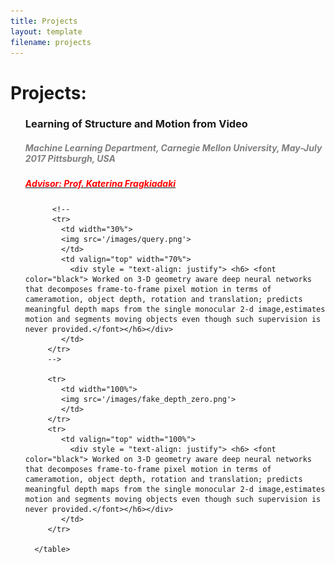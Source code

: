 ```yaml
---
title: Projects
layout: template
filename: projects
--- 
```


# Projects:
<ul style="list-style-type:none">
   <li><h3>Learning of Structure and Motion from Video</h3><font color="grey"><h5><i><b> Machine Learning Department, Carnegie Mellon University, May-July 2017 Pittsburgh, USA</b></i></h5></font>
      <a href="https://www.cs.cmu.edu/~katef/"><font color="red"><h5> Advisor: Prof. Katerina Fragkiadaki </h5></font> </a>
      <table width="100%" align="center" border="0" cellspacing="0">
          
          <!-- 
          <tr>
            <td width="30%">
            <img src='/images/query.png'>         
            </td>
            <td valign="top" width="70%"> 
              <div style = "text-align: justify"> <h6> <font color="black"> Worked on 3-D geometry aware deep neural networks that decomposes frame-to-frame pixel motion in terms of cameramotion, object depth, rotation and translation; predicts meaningful depth maps from the single monocular 2-d image,estimates motion and segments moving objects even though such supervision is never provided.</font></h6></div>
            </td>
         </tr>
         -->
         
         <tr>
            <td width="100%">
            <img src='/images/fake_depth_zero.png'>         
            </td>
         </tr>
         <tr>
            <td valign="top" width="100%"> 
              <div style = "text-align: justify"> <h6> <font color="black"> Worked on 3-D geometry aware deep neural networks that decomposes frame-to-frame pixel motion in terms of cameramotion, object depth, rotation and translation; predicts meaningful depth maps from the single monocular 2-d image,estimates motion and segments moving objects even though such supervision is never provided.</font></h6></div>
            </td>
         </tr>
         
      </table>
   </li>
</ul>
